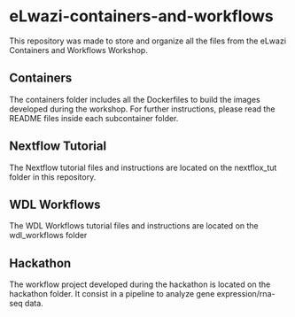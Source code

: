 # eLwazi-containers-and-workflows

This repository was made to store and organize all the files from the eLwazi Containers and Workflows Workshop. 

## Containers
The containers folder includes all the Dockerfiles to build the images developed during the workshop. For further instructions, please read the README files inside each subcontainer folder.

## Nextflow Tutorial
The Nextflow tutorial files and instructions are located on the nextflox_tut folder in this repository.

## WDL Workflows
The WDL Workflows tutorial files and instructions are located on the wdl_workflows folder 

## Hackathon
The workflow project developed during the hackathon is located on the hackathon folder. It consist in a pipeline to analyze gene expression/rna-seq data.

